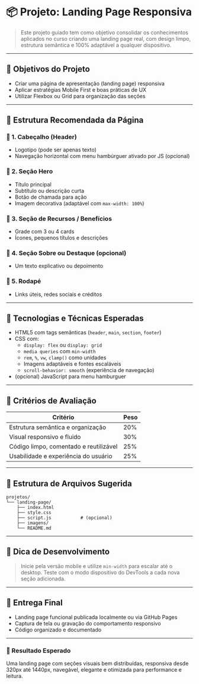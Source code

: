 # 📦 Projeto: Landing Page Responsiva

> Este projeto guiado tem como objetivo consolidar os conhecimentos aplicados no curso criando uma landing page real, com design limpo, estrutura semântica e 100% adaptável a qualquer dispositivo.

---

## 🎯 Objetivos do Projeto
- Criar uma página de apresentação (landing page) responsiva
- Aplicar estratégias Mobile First e boas práticas de UX
- Utilizar Flexbox ou Grid para organização das seções

---

## 🧱 Estrutura Recomendada da Página

### 🔹 1. Cabeçalho (Header)
- Logotipo (pode ser apenas texto)
- Navegação horizontal com menu hambúrguer ativado por JS (opcional)

### 🔹 2. Seção Hero
- Título principal
- Subtítulo ou descrição curta
- Botão de chamada para ação
- Imagem decorativa (adaptável com `max-width: 100%`)

### 🔹 3. Seção de Recursos / Benefícios
- Grade com 3 ou 4 cards
- Ícones, pequenos títulos e descrições

### 🔹 4. Seção Sobre ou Destaque (opcional)
- Um texto explicativo ou depoimento

### 🔹 5. Rodapé
- Links úteis, redes sociais e créditos

---

## 🧰 Tecnologias e Técnicas Esperadas
- HTML5 com tags semânticas (`header`, `main`, `section`, `footer`)
- CSS com:
  - `display: flex` ou `display: grid`
  - `media queries` com `min-width`
  - `rem`, `%`, `vw`, `clamp()` como unidades
  - Imagens adaptáveis e fontes escaláveis
  - `scroll-behavior: smooth` (experiência de navegação)
- (opcional) JavaScript para menu hamburguer

---

## 🧪 Critérios de Avaliação
| Critério                                  | Peso |
|------------------------------------------|------|
| Estrutura semântica e organização         | 20%  |
| Visual responsivo e fluido                | 30%  |
| Código limpo, comentado e reutilizável    | 25%  |
| Usabilidade e experiência do usuário      | 25%  |

---

## 📂 Estrutura de Arquivos Sugerida
```
projetos/
└── landing-page/
    ├── index.html
    ├── style.css
    ├── script.js           # (opcional)
    ├── imagens/
    └── README.md
```

---

## 📎 Dica de Desenvolvimento
> Inicie pela versão mobile e utilize `min-width` para escalar até o desktop. Teste com o modo dispositivo do DevTools a cada nova seção adicionada.

---

## 🚀 Entrega Final
- Landing page funcional publicada localmente ou via GitHub Pages
- Captura de tela ou gravação do comportamento responsivo
- Código organizado e documentado

---

### 🏁 Resultado Esperado
Uma landing page com seções visuais bem distribuídas, responsiva desde 320px até 1440px, navegável, elegante e otimizada para performance e leitura.

